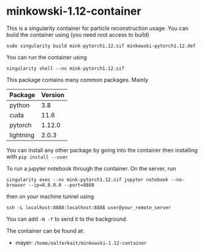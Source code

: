 # minkowski-1.12-container
This is a singularity container for particle reconstruction usage. You can build the container using (you need root access to build)

`sudo singularity build mink-pytorch1.12.sif minkowski-pytorch1.12.def`

You can run the container using

`singularity shell --nv mink-pytorch1.12.sif`

This package contains many common packages. Mainly

| Package           | Version |
|-------------------|---------|
| python            | 3.8     |
| cuda              | 11.6    |
| pytorch           | 1.12.0  |
| lightning         | 2.0.3   |

You can install any other package by going into the container then installing with `pip install --user`

To run a jupyter notebook through the container. On the server, run

`singularity exec --nv mink-pytorch1.12.sif jupyter notebook --no-browser --ip=0.0.0.0 --port=8888`

then on your machine tunnel using

`ssh -L localhost:8888:localhost:8888 user@your_remote_server`

You can add `-N -f` to send it to the background.

The container can be found at:
 - mayer: `/home/oalterkait/minkowski-1.12-container`

